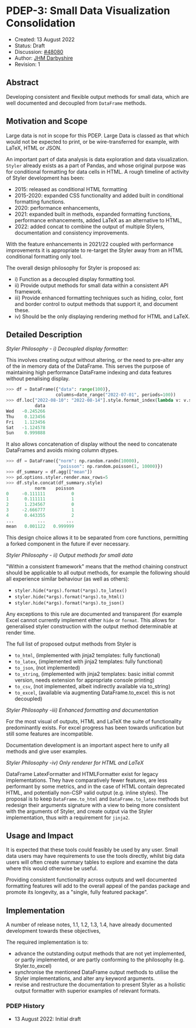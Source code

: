 # PDEP-3: Small Data Visualization Consolidation

- Created: 13 August 2022
- Status: Draft
- Discussion: [#48080](https://github.com/pandas-dev/pandas/pull/48080)
- Author: [JHM Darbyshire](https://github.com/attack68)
- Revision: 1

## Abstract

Developing consistent and flexible output methods for small data,
which are well documented and decoupled from `DataFrame` methods.

## Motivation and Scope

Large data is not in scope for this PDEP. Large Data is classed as that which
would not be expected to print, or be wire-transferred for example, with LaTeX,
HTML or JSON.

An important part of data analysis is data exploration and data visualization.
`Styler` already exists as a part of Pandas, and whose original purpose was
for conditional formatting for data cells in HTML. A rough timeline of
activity of Styler development has been:
  - 2015: released as conditional HTML formatting
  - 2015-2020: expanded CSS functionality and added built in conditional
    formatting functions.
  - 2020: performance enhancements,
  - 2021: expanded built in methods, expanded formatting functions,
    performance enhancements, added LaTeX as an alternative to HTML,
  - 2022: added concat to combine the output of multiple Stylers, documentation
    and consistency improvements.

With the feature enhancements in 2021/22 coupled with performance improvements
it is appropriate to re-target the Styler away from an HTML conditional
formatting only tool.

The overall design philosophy for Styler is proposed as:

  - i) Function as a decoupled display formatting tool.
  - ii) Provide output methods for small data within a consistent API framework.
  - iii) Provide enhanced formatting techniques such as hiding, color, font and border control to output methods that support it, and document these.
  - iv) Should be the only displaying rendering method for HTML and LaTeX.

## Detailed Description

*Styler Philosophy - i) Decoupled display formatter:*

This involves creating output without altering, or the need to pre-alter any of
the in memory data of the DataFrame.
This serves the purpose of maintaining high performance DataFrame indexing
and data features without penalising display.

```python
>>> df = DataFrame({"data": range(100)},
                   columns=date_range("2022-07-01", periods=100))
>>> df.loc["2022-08-10": "2022-08-14"].style.format_index(lambda v: v.strftime("%a"))
           data
Wed   -0.245266
Thu    0.123456
Fri    1.123456
Sat   -1.124578
Sun    0.999888
```

It also allows concatenation of display without the need to concatenate DataFrames
and avoids mixing column dtypes.

```python
>>> df = DataFrame({"norm": np.random.randn(10000),
                    "poisson": np.random.poisson(1, 10000)})
>>> df_summary = df.agg(["mean"])
>>> pd.options.styler.render.max_rows=5
>>> df.style.concat(df_summary.style)
           norm    poisson
0     -0.111111          0
1      0.111111          1
2      1.234567          0
3     -2.666777          1
4      0.443355          2
...         ...        ...
mean   0.001122   0.999999
```

This design choice allows it to be separated from core functions,
permitting a forked component in the future if ever necessary.

*Styler Philosophy - ii) Output methods for small data*

"Within a consistent framework" means that the method chaining construct
should be applicable to all output methods, for example the following should
all experience similar behaviour (as well as others):

  - `styler.hide(*args).format(*args).to_latex()`
  - `styler.hide(*args).format(*args).to_html()`
  - `styler.hide(*args).format(*args).to_json()`

Any exceptions to this rule are documented and transparent (for example Excel
cannot currently implement either `hide` or `format`. This allows for generalised
styler construction with the output method determinable at render time.

The full list of proposed output methods from Styler is
- `to_html`, (implemented with jinja2 templates: fully functional)
- `to_latex`, (implemented with jinja2 templates: fully functional)
- `to_json`, (not implemented)
- `to_string`, (implemented with jinja2 templates: basic initial commit version,
   needs extension for appropriate console printing)
- `to_csv`, (not implemented, albeit indirectly available via to_string)
- `to_excel`, (available via augmenting DataFrame.to_excel: this is not decoupled)

*Styler Philosophy  -iii) Enhanced formatting and documentation*

For the most visual of outputs, HTML and LaTeX the suite of functionality
predominantly exists. For excel progress has been towards unification
but still some features are incompatible.

Documentation development is an important aspect here to unify all
methods and give user examples.

*Styler Philosophy  -iv) Only renderer for HTML and LaTeX*

DataFrame LatexFormatter and HTMLFormatter exist for legacy implementations.
They have comparatively fewer features, are less performant by some metrics,
and in the case of HTML contain deprecated HTML, and potentially non-CSP valid
output (e.g. inline styles). The proposal is to keep `DataFrame.to_html` and
`DataFrame.to_latex` methods but redesign their arguments signature with a
view to being more consistent with the arguments of Styler, and create output
via the Styler implementation, thus with a requirement for `jinja2`.

## Usage and Impact

It is expected that these tools could feasibly be used by any user.
Small data users may have requirements to use the tools directly,
whilst big data users will often create summary tables to explore and
examine the data where this would otherwise be useful.

Providing consistent functionality across outputs and well
documented formatting features will add to the overall appeal
of the pandas package and promote its longevity, as a "single,
fully featured package".

## Implementation

A number of release notes, 1.1, 1.2, 1.3, 1.4, have already documented
development towards these objectives,

The required implementation is to:

  - advance the outstanding output methods that are not yet implemented,
    or partly implemented, or are partly conforming to the philosophy
    (e.g. Styler.to_excel)
  - synchronise the mentioned DataFrame output methods to utilise the
    Styler implementations, and alter any keyword arguments.
  - revise and restructure the documentation to present Styler as a
    holistic output formatter with superior examples of relevant formats.

### PDEP History

- 13 August 2022: Initial draft
